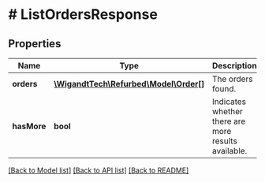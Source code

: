 # # ListOrdersResponse

## Properties

Name | Type | Description | Notes
------------ | ------------- | ------------- | -------------
**orders** | [**\WigandtTech\Refurbed\Model\Order[]**](Order.md) | The orders found. | [optional]
**hasMore** | **bool** | Indicates whether there are more results available. | [optional]

[[Back to Model list]](../../README.md#models) [[Back to API list]](../../README.md#endpoints) [[Back to README]](../../README.md)
